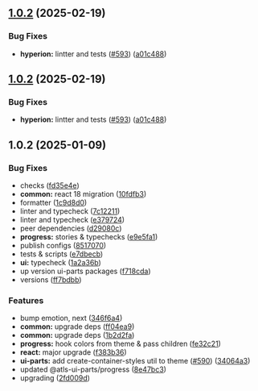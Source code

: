 

## [1.0.2](https://github.com/atls/hyperion/compare/@atls-ui-parts/progress@1.0.2...@atls-ui-parts/progress@1.0.2) (2025-02-19)


### Bug Fixes


* **hyperion:** lintter and tests ([#593](https://github.com/atls/hyperion/issues/593)) ([a01c488](https://github.com/atls/hyperion/commit/a01c488064d6386f754aafd2eecb28a19396635e))





## [1.0.2](https://github.com/atls/hyperion/compare/@atls-ui-parts/progress@1.0.2...@atls-ui-parts/progress@1.0.2) (2025-02-19)


### Bug Fixes


* **hyperion:** lintter and tests ([#593](https://github.com/atls/hyperion/issues/593)) ([a01c488](https://github.com/atls/hyperion/commit/a01c488064d6386f754aafd2eecb28a19396635e))





## 1.0.2 (2025-01-09)


### Bug Fixes


* checks ([fd35e4e](https://github.com/atls/hyperion/commit/fd35e4e5ee760fed44fc51d0dfc1d3fffaa27a9c))
* **common:** react 18 migration ([10fdfb3](https://github.com/atls/hyperion/commit/10fdfb33f8bd5255ee29a03c52bd762d1fec029c))
* formatter ([1c9d8d0](https://github.com/atls/hyperion/commit/1c9d8d0b86f101059f77da921ee24199764872b8))
* linter and typecheck ([7c12211](https://github.com/atls/hyperion/commit/7c122114184b40e9a06e6404489b23e0ba3ee5d4))
* linter and typecheck ([e379724](https://github.com/atls/hyperion/commit/e379724b7dbf3c8cba2b0b94647239b0b37c5fb8))
* peer dependencies ([d29080c](https://github.com/atls/hyperion/commit/d29080cb0950b04e65ab7755571e350d3450b4dd))
* **progress:** stories & typechecks ([e9e5fa1](https://github.com/atls/hyperion/commit/e9e5fa10a8f3fc67033adf320c52d9ea3935f4cf))
* publish configs ([8517070](https://github.com/atls/hyperion/commit/8517070b7dee718069f0ac19013ea05402f4f74b))
* tests & scripts ([e7dbecb](https://github.com/atls/hyperion/commit/e7dbecb12718ed243206a1ef92bbd4c45e026dbe))
* **ui:** typecheck ([1a2a36b](https://github.com/atls/hyperion/commit/1a2a36b8baeececd0b929dcdb94da3d38ae8ad1e))
* up version ui-parts packages ([f718cda](https://github.com/atls/hyperion/commit/f718cda36c43cc8a060dafee178f6e532a42848e))
* versions ([ff7bdbb](https://github.com/atls/hyperion/commit/ff7bdbb281c9f6e732b06461a0c633c8cc010e46))

### Features


* bump emotion, next ([346f6a4](https://github.com/atls/hyperion/commit/346f6a43978912f3be4b09031933ab2a572907b2))
* **common:** upgrade deps ([ff04ea9](https://github.com/atls/hyperion/commit/ff04ea97e10efa26d27a27c37337e5afc62e47bb))
* **common:** upgrade deps ([1b2d2fa](https://github.com/atls/hyperion/commit/1b2d2fac134ec0c834b9410dcf783d2a80278691))
* **progress:** hook colors from theme & pass children ([fe32c21](https://github.com/atls/hyperion/commit/fe32c214aa18c32b73778112aeca0a727be2f35c))
* **react:** major upgrade ([f383b36](https://github.com/atls/hyperion/commit/f383b36618f9daa1b137b394de7a55a03bec25b4))
* **ui-parts:** add create-container-styles util to theme ([#590](https://github.com/atls/hyperion/issues/590)) ([34064a3](https://github.com/atls/hyperion/commit/34064a384192b781fd6d667857f568d4f42228a4))
* updated @atls-ui-parts/progress ([8e47bc3](https://github.com/atls/hyperion/commit/8e47bc3d9d15db342f68418ba86b29453bf70b13))
* upgrading ([2fd009d](https://github.com/atls/hyperion/commit/2fd009d9b9fcf0440e865f48ad8571adda170de6))


